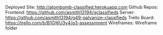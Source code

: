 Deployed Site: http://atombomb-classified.herokuapp.com
Github Repos:
  Frontend: https://github.com/asmith13194/gclassifieds
  Server: https://github.com/asmith13194/g49-galvanize-classifieds
Trello Board: https://trello.com/b/B1GWU3y4/q3-assessmnent
Wireframes: Wireframe folder
